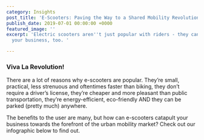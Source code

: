 ```yaml
---
category: Insights
post_title: 'E-Scooters: Paving the Way to a Shared Mobility Revolution [Infographic]'
publish_date: 2019-07-01 00:00:00 +0000
featured_image: ''
excerpt: 'Electric scooters aren''t just popular with riders - they can help you grow
  your business, too. '

---
```

### Viva La Revolution!

There are a lot of reasons why e-scooters are popular. They’re small, practical, less strenuous and oftentimes faster than biking, they don’t require a driver’s license, they’re cheaper and more pleasant than public transportation, they’re energy-efficient, eco-friendly AND they can be parked (pretty much) anywhere.

The benefits to the user are many, but how can e-scooters catapult your business towards the forefront of the urban mobility market? Check out our infographic below to find out.
